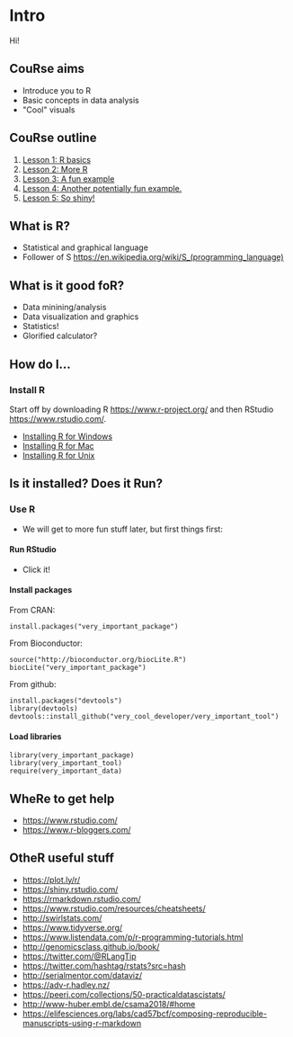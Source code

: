 # Intro
Hi! 

## CouRse aims 
- Introduce you to R 
- Basic concepts in data analysis
- "Cool" visuals 

## CouRse outline
1. [Lesson 1: R basics](../lessons/lesson1.md)
2. [Lesson 2: More R](../lessons/lesson2.md)
3. [Lesson 3: A fun example](../lessons/lesson3.md)
4. [Lesson 4: Another potentially fun example.](../lessons/lesson4.md)
5. [Lesson 5: So shiny!](../lessons/lesson5.md) 

## What is R? 
- Statistical and graphical language
- Follower of S https://en.wikipedia.org/wiki/S_(programming_language)

## What is it good foR?  
- Data minining/analysis 
- Data visualization and graphics
- Statistics! 
- Glorified calculator? 

## How do I...
### Install R
Start off by downloading R https://www.r-project.org/ and then RStudio https://www.rstudio.com/.
- [Installing R for Windows](installwindows.md)
- [Installing R for Mac](installmac.md)
- [Installing R for Unix](installunix.md)

## Is it installed? Does it Run? 
### Use R 
- We will get to more fun stuff later, but first things first: 
#### Run RStudio
- Click it! 
#### Install packages
From CRAN: 
``` 
install.packages("very_important_package")
```
From Bioconductor: 
``` 
source("http://bioconductor.org/biocLite.R")
biocLite("very_important_package")
```
From github:
```  
install.packages("devtools")
library(devtools)
devtools::install_github("very_cool_developer/very_important_tool")
```
#### Load libraries 
```
library(very_important_package)
library(very_important_tool)
require(very_important_data)
```
## WheRe to get help
- https://www.rstudio.com/
- https://www.r-bloggers.com/

## OtheR useful stuff 
- https://plot.ly/r/
- https://shiny.rstudio.com/
- https://rmarkdown.rstudio.com/
- https://www.rstudio.com/resources/cheatsheets/ 
- http://swirlstats.com/
- https://www.tidyverse.org/
- https://www.listendata.com/p/r-programming-tutorials.html
- http://genomicsclass.github.io/book/
- https://twitter.com/@RLangTip 
- https://twitter.com/hashtag/rstats?src=hash
- http://serialmentor.com/dataviz/
- https://adv-r.hadley.nz/
- https://peerj.com/collections/50-practicaldatascistats/
- http://www-huber.embl.de/csama2018/#home
- https://elifesciences.org/labs/cad57bcf/composing-reproducible-manuscripts-using-r-markdown
